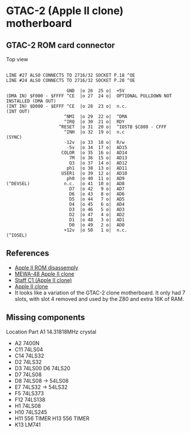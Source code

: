 # GTAC-2 (Apple II clone) motherboard

## GTAC-2 ROM card connector

Top view

```

LINE #27 ALSO CONNECTS TO 2716/32 SOCKET P.18 ^OE
LINE #24 ALSO CONNECTS TO 2716/32 SOCKET P.20 ^OE

                       GND  |o 26  25 o|  +5V
(DMA IN) $F000 - $FFFF ^CE  |o 27  24 o|  OPTIONAL PULLDOWN NOT INSTALLED (DMA OUT)
(INT IN) $D000 - $EFFF ^CE  |o 28  23 o|  n.c.                            (INT OUT)
                      ^NMI  |o 29  22 o|  ^DMA
                      ^IRQ  |o 30  21 o|  RDY
                    ^RESET  |o 31  20 o|  ^IOSTB $C800 - CFFF
                      ^INH  |o 32  19 o|  n.c                             (SYNC)
                      -12v  |o 33  18 o|  R/w
                       -5v  |o 34  17 o|  AD15
                     COLOR  |o 35  16 o|  AD14
                        7M  |o 36  15 o|  AD13
                        Q3  |o 37  14 o|  AD12
                       ph1  |o 38  13 o|  AD11
                     USER1  |o 39  12 o|  AD10
                       ph0  |o 40  11 o|  AD9
(^DEVSEL)             n.c.  |o 41  10 o|  AD8
                        D7  |o 42   9 o|  AD7
                        D6  |o 43   8 o|  AD6
                        D5  |o 44   7 o|  AD5
                        D4  |o 45   6 o|  AD4
                        D3  |o 46   5 o|  AD3
                        D2  |o 47   4 o|  AD2
                        D1  |o 48   3 o|  AD1
                        D0  |o 49   2 o|  AD0
                      +12v  |o 50   1 o|  n.c.                             (^IOSEL)

```

## References

- [Apple II ROM disassemply](https://6502disassembly.com/a2-rom/)
- [MEWA-48 Apple II clone](http://john.ccac.rwth-aachen.de:8000/patrick/MEWA48.htm)
- [Staff C1 (Apple II clone)](https://www.oldcomputr.com/staff-c1-apple-ii-clone/)
- [Apple II clone](https://www.vintagecomputergarage.com/home-1/2016/2/17/catch-of-the-day-3ck7y)
- It looks like a variation of the GTAC-2 clone motherboard. It only had 7 slots, with slot 4 removed and used by the Z80 and extra 16K of RAM.

## Missing components

  Location    Part
  A1          14.31818MHz crystal
+ A2          7400N
+ C11         74LS04
+ C14         74LS32
+ D2          74LS32
+ D3          74LS00
  D6          74LS20
+ D7          74LS08
+ D8          74LS08 -> 54LS08
+ E7          74LS32 -> 54LS32
+ F5          74LS373
+ F12         74LS138
+ H1          74LS08
+ H10         74LS245
+ H11         556 TIMER
  H13         556 TIMER
+ K13         LM741


